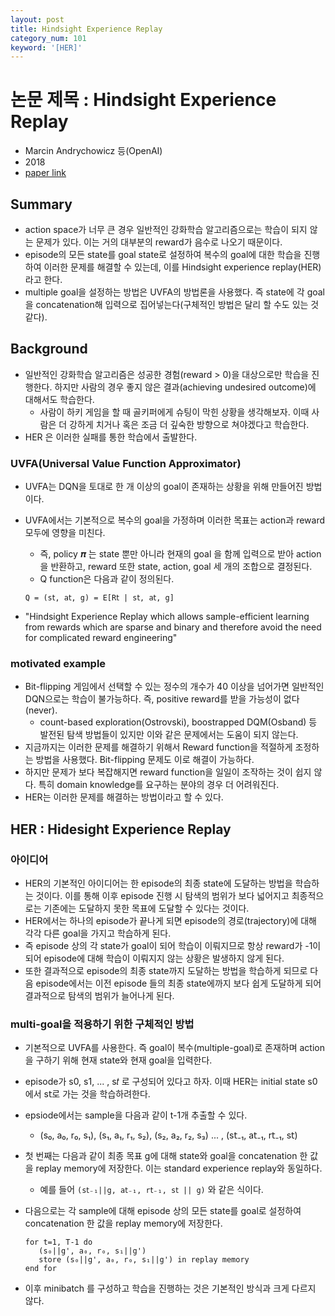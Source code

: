 ```yaml
---
layout: post
title: Hindsight Experience Replay
category_num: 101
keyword: '[HER]'
---
```


# 논문 제목 : Hindsight Experience Replay

- Marcin Andrychowicz 등(OpenAI)
- 2018
- [paper link](<https://arxiv.org/abs/1707.01495>)

## Summary

- action space가 너무 큰 경우 일반적인 강화학습 알고리즘으로는 학습이 되지 않는 문제가 있다. 이는 거의 대부분의 reward가 음수로 나오기 때문이다.
- episode의 모든 state를 goal state로 설정하여 복수의 goal에 대한 학습을 진행하여 이러한 문제를 해결할 수 있는데, 이를 Hindsight experience replay(HER)라고 한다.
- multiple goal을 설정하는 방법은 UVFA의 방법론을 사용했다. 즉 state에 각 goal을 concatenation해 입력으로 집어넣는다(구체적인 방법은 달리 할 수도 있는 것 같다).

## Background

- 일반적인 강화학습 알고리즘은 성공한 경험(reward > 0)을 대상으로만 학습을 진행한다. 하지만 사람의 경우 좋지 않은 결과(achieving undesired outcome)에 대해서도 학습한다.
  - 사람이 하키 게임을 할 때 골키퍼에게 슈팅이 막힌 상황을 생각해보자. 이때 사람은 더 강하게 치거나 혹은 조금 더 깊숙한 방향으로 쳐야겠다고 학습한다.
- HER 은 이러한 실패를 통한 학습에서 출발한다.

### UVFA(Universal Value Function Approximator)

- UVFA는 DQN을 토대로 한 개 이상의 goal이 존재하는 상황을 위해 만들어진 방법이다.
- UVFA에서는 기본적으로 복수의 goal을 가정하며 이러한 목표는 action과 reward 모두에 영향을 미친다.
  - 즉, policy 𝝅 는 state 뿐만 아니라 현재의 goal 을 함께 입력으로 받아 action을 반환하고, reward 또한 state, action, goal 세 개의 조합으로 결정된다.
  - Q function은 다음과 같이 정의된다.

  `Q = (s𝗍, a𝗍, g) = E[R𝗍 | s𝗍, a𝗍, g]`

- "Hindsight Experience Replay which allows sample-efficient learning from rewards which are sparse and binary and therefore avoid the need for complicated reward engineering"

### motivated example

- Bit-flipping 게임에서 선택할 수 있는 정수의 개수가 40 이상을 넘어가면 일반적인 DQN으로는 학습이 불가능하다. 즉, positive reward를 받을 가능성이 없다(never).
  - count-based exploration(Ostrovski), boostrapped DQM(Osband) 등 발전된 탐색 방법들이 있지만 이와 같은 문제에서는 도움이 되지 않는다.
- 지금까지는 이러한 문제를 해결하기 위해서 Reward function을 적절하게 조정하는 방법을 사용했다. Bit-flipping 문제도 이로 해결이 가능하다.
- 하지만 문제가 보다 복잡해지면 reward function을 일일이 조작하는 것이 쉽지 않다. 특히 domain knowledge를 요구하는 분야의 경우 더 어려워진다.
- HER는 이러한 문제를 해결하는 방법이라고 할 수 있다.

## HER : Hidesight Experience Replay

### 아이디어

- HER의 기본적인 아이디어는 한 episode의 최종 state에 도달하는 방법을 학습하는 것이다. 이를 통해 이후 episode 진행 시 탐색의 범위가 보다 넓어지고 최종적으로는 기존에는 도달하지 못한 목표에 도달할 수 있다는 것이다.
- HER에서는 하나의 episode가 끝나게 되면 episode의 경로(trajectory)에 대해 각각 다른 goal을 가지고 학습하게 된다.
- 즉 episode 상의 각 state가 goal이 되어 학습이 이뤄지므로 항상 reward가 -1이 되어 episode에 대해 학습이 이뤄지지 않는 상황은 발생하지 않게 된다.
- 또한 결과적으로 episode의 최종 state까지 도달하는 방법을 학습하게 되므로 다음 episode에서는 이전 episode 들의 최종 state에까지 보다 쉽게 도달하게 되어 결과적으로 탐색의 범위가 늘어나게 된다.

### multi-goal을 적용하기 위한 구체적인 방법

- 기본적으로 UVFA를 사용한다. 즉 goal이 복수(multiple-goal)로 존재하며 action을 구하기 위해 현재 state와 현재 goal을 입력한다.
- episode가 s0, s1, ... , s𝑡 로 구성되어 있다고 하자. 이때 HER는 initial state s0에서 s𝗍로 가는 것을 학습하려한다.
- epsiode에서는 sample을 다음과 같이 t-1개 추출할 수 있다.
  - (s₀, a₀, r₀, s₁), (s₁, a₁, r₁, s₂), (s₂, a₂, r₂, s₃) ... , (s𝗍₋₁, a𝗍₋₁, r𝗍₋₁, s𝗍)
- 첫 번째는 다음과 같이 최종 목표 g에 대해 state와 goal을 concatenation 한 값을 replay memory에 저장한다. 이는 standard experience replay와 동일하다.
  - 예를 들어 `(s𝗍₋₁||g, a𝗍₋₁, r𝗍₋₁, s𝗍 || g)` 와 같은 식이다.
- 다음으로는 각 sample에 대해 episode 상의 모든 state를 goal로 설정하여 concatenation 한 값을 replay memory에 저장한다.

  ```sudo
  for t=1, T-1 do
     (s₀||g', a₀, r₀, s₁||g')
     store (s₀||g', a₀, r₀, s₁||g') in replay memory
  end for
  ```

- 이후 minibatch 를 구성하고 학습을 진행하는 것은 기본적인 방식과 크게 다르지 않다.
